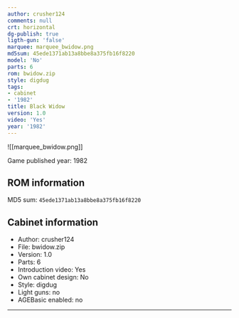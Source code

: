 ```yaml
---
author: crusher124
comments: null
crt: horizontal
dg-publish: true
ligth-gun: 'false'
marquee: marquee_bwidow.png
md5sum: 45ede1371ab13a8bbe8a375fb16f8220
model: 'No'
parts: 6
rom: bwidow.zip
style: digdug
tags:
- cabinet
- '1982'
title: Black Widow
version: 1.0
video: 'Yes'
year: '1982'
---
```


![[marquee_bwidow.png]]

Game published year: 1982

## ROM information

MD5 sum: `45ede1371ab13a8bbe8a375fb16f8220` 

## Cabinet information

- Author: crusher124
- File: bwidow.zip
- Version: 1.0
- Parts: 6
- Introduction video: Yes
- Own cabinet design: No
- Style: digdug
- Light guns: no
- AGEBasic enabled: no

---
